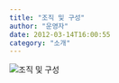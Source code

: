 ```yaml
---
title: "조직 및 구성"
author: "운영자"
date: 2012-03-14T16:00:55
category: "소개"
---
```


![조직 및 구성](/files/attach/images/32760/760/032/e1f6ea1579f6adb3cf2264c676afeb1f.png)